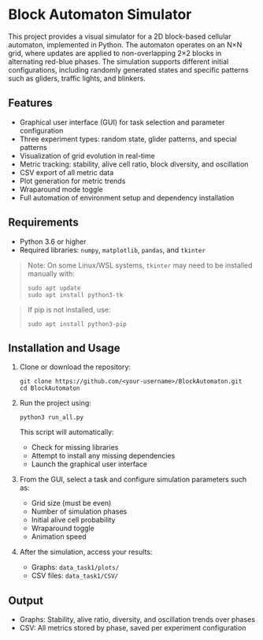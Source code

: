 # Block Automaton Simulator

This project provides a visual simulator for a 2D block-based cellular automaton, implemented in Python. The automaton operates on an N×N grid, where updates are applied to non-overlapping 2×2 blocks in alternating red-blue phases. The simulation supports different initial configurations, including randomly generated states and specific patterns such as gliders, traffic lights, and blinkers.

## Features

- Graphical user interface (GUI) for task selection and parameter configuration
- Three experiment types: random state, glider patterns, and special patterns
- Visualization of grid evolution in real-time
- Metric tracking: stability, alive cell ratio, block diversity, and oscillation
- CSV export of all metric data
- Plot generation for metric trends
- Wraparound mode toggle
- Full automation of environment setup and dependency installation

## Requirements

- Python 3.6 or higher
- Required libraries: `numpy`, `matplotlib`, `pandas`, and `tkinter`

> Note: On some Linux/WSL systems, `tkinter` may need to be installed manually with:
> ```
> sudo apt update
> sudo apt install python3-tk
> ```

> If pip is not installed, use:
> ```
> sudo apt install python3-pip
> ```

## Installation and Usage

1. Clone or download the repository:
   ```
   git clone https://github.com/<your-username>/BlockAutomaton.git
   cd BlockAutomaton
   ```

2. Run the project using:
   ```
   python3 run_all.py
   ```

   This script will automatically:
   - Check for missing libraries
   - Attempt to install any missing dependencies
   - Launch the graphical user interface

3. From the GUI, select a task and configure simulation parameters such as:
   - Grid size (must be even)
   - Number of simulation phases
   - Initial alive cell probability
   - Wraparound toggle
   - Animation speed

4. After the simulation, access your results:
   - Graphs: `data_task1/plots/`
   - CSV files: `data_task1/CSV/`

## Output

- Graphs: Stability, alive ratio, diversity, and oscillation trends over phases
- CSV: All metrics stored by phase, saved per experiment configuration


